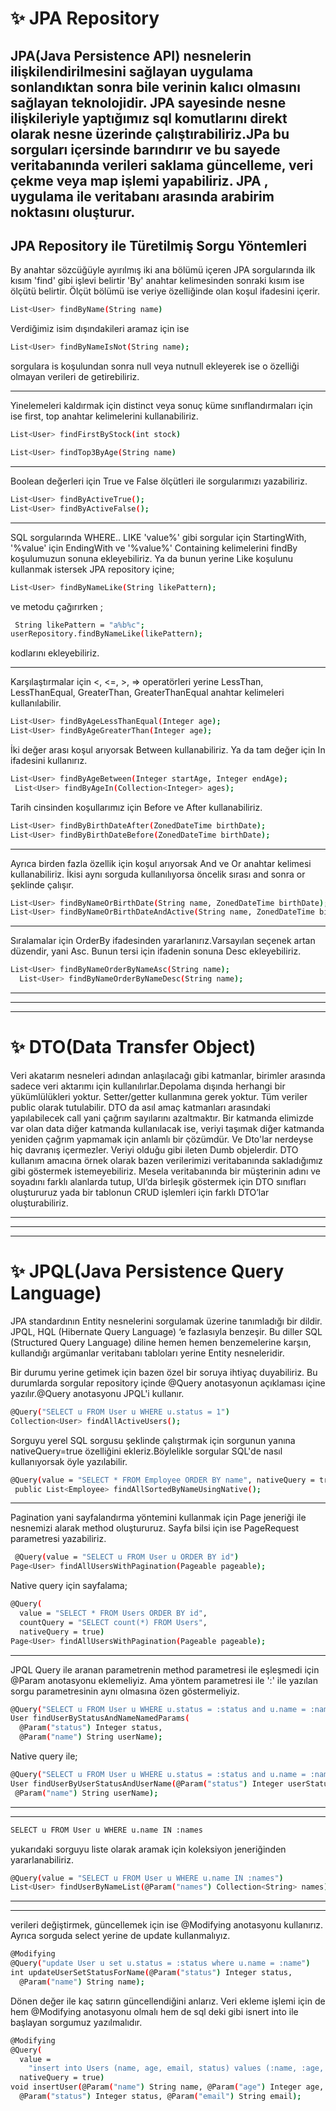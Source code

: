 # ✨ JPA Repository
JPA(Java Persistence API) nesnelerin ilişkilendirilmesini sağlayan uygulama sonlandıktan sonra bile verinin kalıcı olmasını sağlayan teknolojidir. JPA sayesinde nesne ilişkileriyle yaptığımız sql komutlarını direkt olarak nesne üzerinde çalıştırabiliriz.JPa bu sorguları içersinde barındırır ve bu sayede veritabanında verileri saklama güncelleme, veri çekme veya map işlemi yapabiliriz.
JPA , uygulama ile veritabanı arasında arabirim noktasını oluşturur.
-------------------------------------------------------------------------------------------------------
## JPA Repository ile Türetilmiş Sorgu Yöntemleri
  By anahtar sözcüğüyle ayırılmış iki ana bölümü içeren JPA sorgularında ilk kısım 'find' gibi işlevi belirtir 'By' anahtar kelimesinden sonraki kısım ise ölçütü belirtir. Ölçüt bölümü ise veriye özelliğinde olan koşul ifadesini içerir.
```sh
List<User> findByName(String name)
```
Verdiğimiz isim dışındakileri aramaz için ise 
```sh
List<User> findByNameIsNot(String name);
```
sorgulara is koşulundan sonra null veya nutnull ekleyerek ise o özelliği olmayan verileri de getirebiliriz.

----------------------
Yinelemeleri kaldırmak için distinct veya sonuç küme sınıflandırmaları için ise first, top anahtar kelimelerini kullanabiliriz.

```sh
List<User> findFirstByStock(int stock)
```
```sh
List<User> findTop3ByAge(String name)
```
----------
Boolean değerleri için True ve False ölçütleri ile sorgularımızı yazabiliriz.
```sh
List<User> findByActiveTrue();
List<User> findByActiveFalse();
```
-----
SQL sorgularında  WHERE.. LIKE 'value%' gibi sorgular için StartingWith, '%value' için EndingWith ve '%value%' Containing kelimelerini findBy koşulumuzun sonuna ekleyebiliriz.
Ya da bunun yerine Like koşulunu kullanmak istersek JPA repository içine;
```sh
List<User> findByNameLike(String likePattern);
```
 ve metodu çağırırken ;
 ```sh
  String likePattern = "a%b%c";
userRepository.findByNameLike(likePattern);
```
kodlarını ekleyebiliriz.

--------------------------------------------
Karşılaştırmalar için <, <=, >, => operatörleri yerine LessThan, LessThanEqual, GreaterThan, GreaterThanEqual anahtar kelimeleri kullanılabilir.
```sh
List<User> findByAgeLessThanEqual(Integer age);
List<User> findByAgeGreaterThan(Integer age);
```
İki değer arası koşul arıyorsak Between kullanabiliriz. Ya da tam değer için In ifadesini kullanırız.
```sh
List<User> findByAgeBetween(Integer startAge, Integer endAge);
 List<User> findByAgeIn(Collection<Integer> ages);
 ```
 Tarih cinsinden koşullarımız için Before ve After kullanabiliriz.
 ```sh
 List<User> findByBirthDateAfter(ZonedDateTime birthDate);
List<User> findByBirthDateBefore(ZonedDateTime birthDate);
```
-------------------------------------------
Ayrıca birden fazla özellik için koşul arıyorsak And ve Or anahtar kelimesi kullanabiliriz.
İkisi aynı sorguda kullanılıyorsa öncelik sırası and sonra or şeklinde çalışır.
```sh
List<User> findByNameOrBirthDate(String name, ZonedDateTime birthDate);
List<User> findByNameOrBirthDateAndActive(String name, ZonedDateTime birthDate, Boolean active);
```
------------------------------------
Sıralamalar için OrderBy ifadesinden yararlanırız.Varsayılan seçenek artan düzendir, yani Asc. Bunun tersi için ifadenin sonuna Desc ekleyebiliriz. 
```sh
List<User> findByNameOrderByNameAsc(String name);
  List<User> findByNameOrderByNameDesc(String name);
```
------------------------------------------------------------------------------------------
------------------------------------------------------------------------------------------
-----------------------------------
# ✨ DTO(Data Transfer Object)
Veri akatarım nesneleri adından anlaşılacağı gibi katmanlar, birimler arasında sadece veri aktarımı için kullanılırlar.Depolama dışında herhangi bir yükümlülükleri yoktur. Setter/getter kullanmına gerek yoktur. Tüm veriler public olarak tutulabilir.
DTO da asıl amaç katmanları arasındaki yapılabilecek call yani çağrım sayılarını azaltmaktır. Bir katmanda elimizde var olan data diğer katmanda kullanılacak ise, veriyi taşımak diğer katmanda yeniden çağrım yapmamak için anlamlı bir çözümdür. Ve Dto'lar nerdeyse hiç davranış içermezler. Veriyi olduğu gibi ileten Dumb objelerdir.
DTO kullanım amacına örnek olarak bazen verilerimizi veritabanında sakladığımız gibi göstermek istemeyebiliriz. Mesela veritabanında bir müşterinin adını ve soyadını farklı alanlarda tutup, UI’da birleşik göstermek için DTO sınıfları oluştururuz yada bir tablonun CRUD işlemleri için farklı DTO’lar oluşturabiliriz.

-------------------------------------
------------------------------------------
-----------------------------------

# ✨ JPQL(Java Persistence Query Language) 
JPA standardının Entity nesnelerini sorgulamak üzerine tanımladığı bir dildir. JPQL, HQL (Hibernate Query Language) ‘e fazlasıyla benzeşir. Bu diller SQL (Structured Query Language) diline hemen hemen benzemelerine karşın, kullandığı argümanlar veritabanı tabloları yerine Entity nesneleridir.

Bir durumu yerine getimek için bazen özel bir soruya ihtiyaç duyabiliriz. Bu durumlarda sorgular repository içinde @Query anotasyonun açıklaması içine yazılır.@Query anotasyonu JPQL'i kullanır.
```sh
@Query("SELECT u FROM User u WHERE u.status = 1")
Collection<User> findAllActiveUsers();
```
Sorguyu yerel SQL sorgusu şeklinde çalıştırmak için sorgunun yanına nativeQuery=true özelliğini ekleriz.Böylelikle sorgular SQL'de nasıl kullanıyorsak öyle yazılabilir.
```sh
@Query(value = "SELECT * FROM Employee ORDER BY name", nativeQuery = true)
 public List<Employee> findAllSortedByNameUsingNative();
   ```
   -------
 Pagination yani sayfalandırma yöntemini kullanmak için Page jeneriği ile nesnemizi alarak method oluştururuz. Sayfa bilsi için ise PageRequest parametresi yazabiliriz.
```sh 
 @Query(value = "SELECT u FROM User u ORDER BY id")
Page<User> findAllUsersWithPagination(Pageable pageable);
```
Native query için sayfalama;
```sh 
@Query(
  value = "SELECT * FROM Users ORDER BY id", 
  countQuery = "SELECT count(*) FROM Users", 
  nativeQuery = true)
Page<User> findAllUsersWithPagination(Pageable pageable);
```
-----------------------------------------------------------
JPQL Query ile aranan parametrenin method parametresi ile eşleşmedi için @Param anotasyonu eklemeliyiz. Ama yöntem parametresi ile ':' ile yazılan sorgu parametresinin aynı olmasına özen göstermeliyiz.
```sh 
@Query("SELECT u FROM User u WHERE u.status = :status and u.name = :name")
User findUserByStatusAndNameNamedParams(
  @Param("status") Integer status, 
  @Param("name") String userName);
  ```
 Native query ile;
 ```sh
@Query("SELECT u FROM User u WHERE u.status = :status and u.name = :name")
User findUserByUserStatusAndUserName(@Param("status") Integer userStatus, 
  @Param("name") String userName);
```
------------------------------------------------------------------
---------------------------------------------------------------------
```sh
SELECT u FROM User u WHERE u.name IN :names
```
yukarıdaki sorguyu liste olarak aramak için koleksiyon jeneriğinden yararlanabiliriz.
```sh
@Query(value = "SELECT u FROM User u WHERE u.name IN :names")
List<User> findUserByNameList(@Param("names") Collection<String> names);
```
--------------------------------------------------------------
-------------------------------------------------------------
verileri değiştirmek, güncellemek için ise  @Modifying anotasyonu kullanırız. Ayrıca sorguda select yerine de update kullanmalıyız.
```sh
@Modifying
@Query("update User u set u.status = :status where u.name = :name")
int updateUserSetStatusForName(@Param("status") Integer status, 
  @Param("name") String name);
```
Dönen değer ile kaç satırın güncellendiğini anlarız. 
Veri ekleme işlemi için de hem @Modifying anotasyonu olmalı hem de sql deki gibi isnert into ile başlayan sorgumuz yazılmalıdır.
```sh
@Modifying
@Query(
  value = 
    "insert into Users (name, age, email, status) values (:name, :age, :email, :status)",
  nativeQuery = true)
void insertUser(@Param("name") String name, @Param("age") Integer age, 
  @Param("status") Integer status, @Param("email") String email);
  ```
